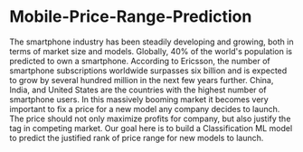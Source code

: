 # Mobile-Price-Range-Prediction
The smartphone industry has been steadily developing and growing, both in terms of market size and models. Globally, 40% of the world's population is predicted to own a smartphone. According to Ericsson, the number of smartphone subscriptions worldwide surpasses six billion and is expected to grow by several hundred million in the next few years further. China, India, and United States are the countries with the highest number of smartphone users. In this massively booming market it becomes very important to fix a price for a new model any company decides to launch. The price should not only maximize profits for company, but also justify the tag in competing market. Our goal here is to build a Classification ML model to predict the justified rank of price range for new models to launch.
